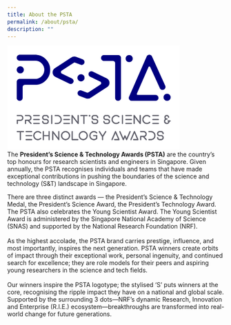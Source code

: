 ```yaml
---
title: About the PSTA
permalink: /about/psta/
description: ""
---
```

<img src="/images/Logos/psta-logo-vfc.png" alt="President’s Science and Technology Awards Logo" style="width:400px"/><br>
The <b>President’s Science & Technology Awards (PSTA)</b> are the country’s top honours for research scientists and engineers in Singapore. Given annually, the PSTA recognises individuals and teams that have made exceptional contributions in pushing the boundaries of the science and technology (S&T) landscape in Singapore. 

There are three distinct awards — the President’s Science & Technology Medal, the President’s Science Award, the President’s Technology Award. The PSTA also celebrates the Young Scientist Award. The Young Scientist Award is administered by the Singapore National Academy of Science (SNAS) and supported by the National Research Foundation (NRF).<br><br>
As the highest accolade, the PSTA brand carries prestige, influence, and most importantly, inspires the next generation. PSTA winners create orbits of impact through their exceptional work, personal ingenuity, and continued search for excellence; they are role models for their peers and aspiring young researchers in the science and tech fields.<br><br>
Our winners inspire the PSTA logotype; the stylised ‘S’ puts winners at the core, recognising the ripple impact they have on a national and global scale. Supported by the surrounding 3 dots—NRF’s dynamic Research, Innovation and Enterprise (R.I.E.) ecosystem—breakthroughs are transformed into real-world change for future generations.